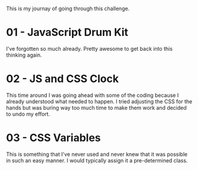 This is my journay of going through this challenge.

# 01 - JavaScript Drum Kit

I've forgotten so much already. Pretty awesome to get back into this thinking again.

# 02 - JS and CSS Clock

This time around I was going ahead with some of the coding because I already understood what needed to happen.
I tried adjusting the CSS for the hands but was buring way too much time to make them work and decided to undo my effort.

# 03 - CSS Variables

This is something that I've never used and never knew that it was possible in such an easy manner.
I would typically assign it a pre-determined class.
